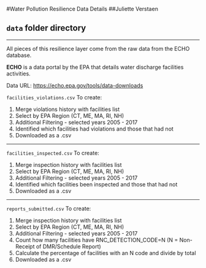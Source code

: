 #Water Pollution Resilience Data Details
##Juliette Verstaen
## `data` folder directory

******************************************************************
All pieces of this resilience layer come from the raw data from the ECHO database. 

**ECHO** is a data portal by the EPA that details water discharge facilities activities.

Data URL: https://echo.epa.gov/tools/data-downloads 

`facilities_violations.csv` 
To create:
1. Merge violations history with facilities list
2. Select by EPA Region (CT, ME, MA, RI, NH)
3. Additional Filtering - selected years 2005 - 2017 
4. Identified which facilities had violations and those that had not
5. Downloaded as a .csv


******************************************************************
`facilities_inspected.csv` 
To create:
1. Merge inspection history with facilities list
2. Select by EPA Region (CT, ME, MA, RI, NH)
3. Additional Filtering - selected years 2005 - 2017 
4. Identified which facilities been inspected and those that had not
5. Downloaded as a .csv


******************************************************************
`reports_submitted.csv` 
To create:
1. Merge inspection history with facilities list
2. Select by EPA Region (CT, ME, MA, RI, NH)
3. Additional Filtering - selected years 2005 - 2017 
4. Count how many facilities have RNC_DETECTION_CODE=N  (N = Non-Receipt of DMR/Schedule Report)
5. Calculate the percentage of facilities with an N code and divide by total
6. Downloaded as a .csv


